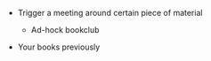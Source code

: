 
* Trigger a meeting around certain piece of material
    * Ad-hock bookclub

* Your books previously